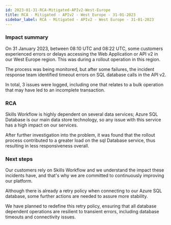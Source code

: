```yaml
---
id: 2023-01-31-RCA-Mitigated-APIv2-West-Europe
title: RCA - Mitigated - APIv2 - West Europe - 31-01-2023
sidebar_label: RCA - Mitigated - APIv2 - West Europe - 31-01-2023
---
```


### Impact summary

On 31 January 2023, between 08:10 UTC and 08:22 UTC, some customers experienced errors or delays accessing the Web Application or API v2 in our West Europe region. 
This was during a rollout operation in this region.

The process was being monitored, but after some failures, the incident response team identified timeout errors on SQL database calls in the API v2.

In total, 3 issues were logged, including one that relates to a bulk operation that may have led to an incomplete transaction.

### RCA

Skills Workflow is highly dependent on several data services; Azure SQL Database is our main data store technology, so any issue with this service has a high impact on our services.

After further investigation into the problem, it was found that the rollout process contributed to a greater load on the sql Database service, thus resulting in less responsiveness overall.

### Next steps

Our customers rely on Skills Workflow and we understand the impact these incidents have, and that's why we are committed to continuously improving our platform.

Although there is already a retry policy when connecting to our Azure SQL database, some further actions are needed to assure more stability.

We have planned to redefine this retry policy, ensuring that all database dependent operations are resilient to transient errors, including database timeouts and connectivity issues.